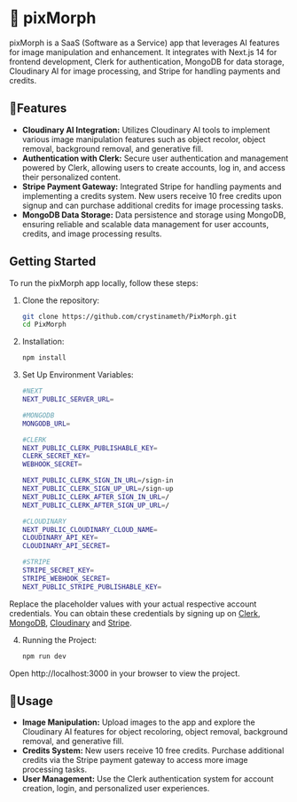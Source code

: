 # 🤖 pixMorph

pixMorph is a SaaS (Software as a Service) app that leverages AI features for image manipulation and enhancement. It integrates with Next.js 14 for frontend development, Clerk for authentication, MongoDB for data storage, Cloudinary AI for image processing, and Stripe for handling payments and credits.

## 🚀Features

- **Cloudinary AI Integration:** Utilizes Cloudinary AI tools to implement various image manipulation features such as object recolor, object removal, background removal, and generative fill.
- **Authentication with Clerk:** Secure user authentication and management powered by Clerk, allowing users to create accounts, log in, and access their personalized content.
- **Stripe Payment Gateway:** Integrated Stripe for handling payments and implementing a credits system. New users receive 10 free credits upon signup and can purchase additional credits for image processing tasks.
- **MongoDB Data Storage:** Data persistence and storage using MongoDB, ensuring reliable and scalable data management for user accounts, credits, and image processing results.

## Getting Started

To run the pixMorph app locally, follow these steps:

1. Clone the repository:

   ```bash
   git clone https://github.com/crystinameth/PixMorph.git
   cd PixMorph

2. Installation:

   ```bash
   npm install

3. Set Up Environment Variables:

   ```bash
   #NEXT
   NEXT_PUBLIC_SERVER_URL=

   #MONGODB
   MONGODB_URL=

   #CLERK
   NEXT_PUBLIC_CLERK_PUBLISHABLE_KEY=
   CLERK_SECRET_KEY=
   WEBHOOK_SECRET=

   NEXT_PUBLIC_CLERK_SIGN_IN_URL=/sign-in
   NEXT_PUBLIC_CLERK_SIGN_UP_URL=/sign-up
   NEXT_PUBLIC_CLERK_AFTER_SIGN_IN_URL=/
   NEXT_PUBLIC_CLERK_AFTER_SIGN_UP_URL=/

   #CLOUDINARY
   NEXT_PUBLIC_CLOUDINARY_CLOUD_NAME=
   CLOUDINARY_API_KEY=
   CLOUDINARY_API_SECRET=

   #STRIPE
   STRIPE_SECRET_KEY=
   STRIPE_WEBHOOK_SECRET=
   NEXT_PUBLIC_STRIPE_PUBLISHABLE_KEY=
  Replace the placeholder values with your actual respective account credentials. You can obtain these credentials by signing up on [Clerk](https://clerk.com/), [MongoDB](https://www.mongodb.com/), [Cloudinary](https://cloudinary.com/) and [Stripe](https://stripe.com/in).

4. Running the Project:

   ```bash
   npm run dev
  Open http://localhost:3000 in your browser to view the project.

## 📌Usage

 - **Image Manipulation:** Upload images to the app and explore the Cloudinary AI features for object recoloring, object removal, background removal, and generative fill.
 - **Credits System:** New users receive 10 free credits. Purchase additional credits via the Stripe payment gateway to access more image processing tasks.
 - **User Management:** Use the Clerk authentication system for account creation, login, and personalized user experiences.

